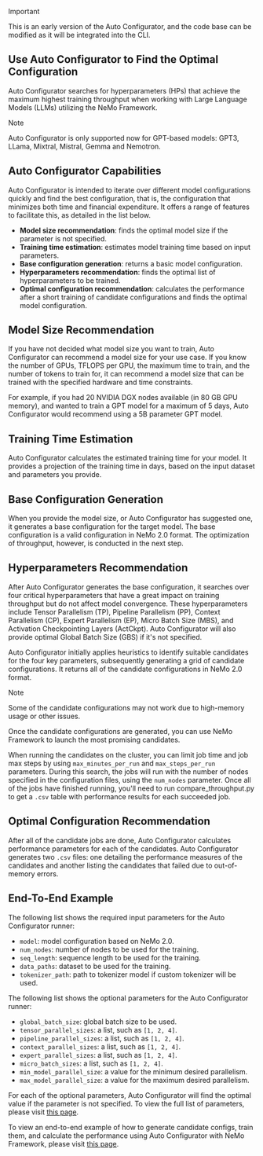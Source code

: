 > [!IMPORTANT] 
> This is an early version of the Auto Configurator, and the code base can be modified as it will be integrated into the CLI.

Use Auto Configurator to Find the Optimal Configuration
-------------------------------------------------------

Auto Configurator searches for hyperparameters (HPs) that achieve the maximum highest training throughput when working with Large Language Models (LLMs) utilizing the NeMo Framework.

> [!NOTE] 
> Auto Configurator is only supported now for GPT-based models: GPT3, LLama, Mixtral, Mistral, Gemma and Nemotron.

Auto Configurator Capabilities
------------------------------

Auto Configurator is intended to iterate over different model configurations quickly and find the best configuration, that is, the configuration that minimizes both time and financial expenditure. It offers a range of features to facilitate this, as detailed in the list below.

- **Model size recommendation**: finds the optimal model size if the parameter is not specified.
- **Training time estimation**: estimates model training time based on input parameters.
- **Base configuration generation**: returns a basic model configuration.
- **Hyperparameters recommendation**: finds the optimal list of hyperparameters to be trained.
- **Optimal configuration recommendation**: calculates the performance after a short training of candidate configurations and finds the optimal model configuration.

Model Size Recommendation
-------------------------

If you have not decided what model size you want to train, Auto Configurator can recommend a model size for your use case. If you know the number of GPUs, TFLOPS per GPU, the maximum time to train, and the number of tokens to train for, it can recommend a model size that can be trained with the specified hardware and time constraints.

For example, if you had 20 NVIDIA DGX nodes available (in 80 GB GPU memory), and wanted to train a GPT model for a maximum of 5 days, Auto Configurator would recommend using a 5B parameter GPT model.

Training Time Estimation
------------------------

Auto Configurator calculates the estimated training time for your model. It provides a projection of the training time in days, based on the input dataset and parameters you provide.

Base Configuration Generation
-----------------------------

When you provide the model size, or Auto Configurator has suggested one, it generates a base configuration for the target model. The base configuration is a valid configuration in NeMo 2.0 format. The optimization of throughput, however, is conducted in the next step.

Hyperparameters Recommendation
------------------------------

After Auto Configurator generates the base configuration, it searches over four critical hyperparameters that have a great impact on training throughput but do not affect model convergence. These hyperparameters include  Tensor Parallelism (TP), Pipeline Parallelism (PP), Context Parallelism (CP), Expert Parallelism (EP), Micro Batch Size (MBS), and Activation Checkpointing Layers (ActCkpt). Auto Configurator will also provide optimal Global Batch Size (GBS) if it's not specified.

Auto Configurator initially applies heuristics to identify suitable candidates for the four key parameters, subsequently generating a grid of candidate configurations. It returns all of the candidate configurations in NeMo 2.0 format.
   
> [!NOTE]
> Some of the candidate configurations may not work due to high-memory usage or other issues.

Once the candidate configurations are generated, you can use NeMo Framework to launch the most promising candidates.
   
When running the candidates on the cluster, you can limit job time and job max steps by using ``max_minutes_per_run`` and ``max_steps_per_run`` parameters. During this search, the jobs will run with the number of nodes specified in the configuration files, using the ``num_nodes`` parameter. Once all of the jobs have finished running, you'll need to run compare_throughput.py to get a ``.csv`` table with performance results for each succeeded job.

Optimal Configuration Recommendation
------------------------------------

After all of the candidate jobs are done, Auto Configurator calculates performance parameters for each of the candidates. 
Auto Configurator generates two ``.csv`` files: one detailing the performance measures of the candidates and another listing the candidates that failed due to out-of-memory errors.

End-To-End Example
------------------

The following list shows the required input parameters for the Auto Configurator runner:

- ``model``: model configuration based on NeMo 2.0.
- ``num_nodes``: number of nodes to be used for the training.
- ``seq_length``: sequence length to be used for the training.
- ``data_paths``: dataset to be used for the training.
- ``tokenizer_path``: path to tokenizer model if custom tokenizer will be used.

The following list shows the optional parameters for the Auto Configurator runner:

- ``global_batch_size``: global batch size to be used.
- ``tensor_parallel_sizes``: a list, such as ``[1, 2, 4]``.
- ``pipeline_parallel_sizes``: a list, such as ``[1, 2, 4]``.
- ``context_parallel_sizes``: a list, such as ``[1, 2, 4]``.
- ``expert_parallel_sizes``: a list, such as ``[1, 2, 4]``.
- ``micro_batch_sizes``: a list, such as ``[1, 2, 4]``.
- ``min_model_parallel_size``: a value for the minimum desired parallelism.
- ``max_model_parallel_size``: a value for the maximum desired parallelism.

For each of the optional parameters, Auto Configurator will find the optimal value if the parameter is not specified. To view the full list of parameters, please visit [this page](https://github.com/NVIDIA/NeMo/blob/dpykhtar/nemo_autoconf/nemo/collections/llm/tools/auto_configurator/runner.py#L51).

To view an end-to-end example of how to generate candidate configs, train them, and calculate the performance using Auto Configurator with NeMo Framework, please visit [this page](https://github.com/NVIDIA/NeMo/blob/dpykhtar/nemo_autoconf/examples/llm/auto_configurator/auto_config.py).

